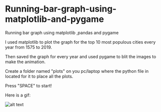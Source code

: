 # Running-bar-graph-using-matplotlib-and-pygame
Running bar graph using matplotlib ,pandas and pygame

I used matplotlib to plot the graph for the top 10 most populous cities every year from 1575 to 2019.

Then saved the graph for every year and used pygame to blit the images to make the animation.

Create a folder named "plots" on you pc/laptop where the python file in located for it to place all the plots.

Press "SPACE" to start!

Here is a gif:

![alt text](https://raw.github.com/chandradharrao/Running-bar-graph-using-matplotlib-and-pygame/master/graph.gif)


